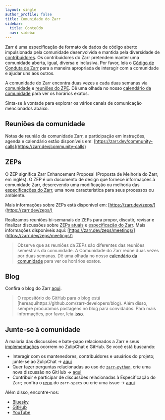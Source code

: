 ```yaml
---
layout: single
author_profile: false
title: Comunidade do Zarr
sidebar:
  title: Conteúdo
  nav: sidebar
---
```


Zarr é uma especificação de formato de dados de código aberto impulsionada pela comunidade desenvolvida e mantida pela diversidade de [contribuidores](https://github.com/orgs/zarr-developers/teams). Os contribuidores do Zarr pretendem manter uma comunidade aberta, igual, diversa e inclusiva. Por favor, leia o [Código de Conduta de Zarr](https://github.com/zarr-developers/.github/blob/main/CODE_OF_CONDUCT.md) para a maneira apropriada de interagir com a comunidade e ajudar uns aos outros.

A comunidade do Zarr encontra duas vezes a cada duas semanas via [comunidade](https://zarr.dev/community-calls) e [reuniões do ZPE](https://zarr.dev/zeps/meetings/). Dê uma olhada no nosso [calendário da comunidade](https://zarr.dev/community-calls/) para ver os horários exatos.

Sinta-se à vontade para explorar os vários canais de comunicação mencionados abaixo.

## Reuniões da comunidade

Notas de reunião da comunidade Zarr, a participação em instruções, agenda e calendário estão disponíveis em: [https://zarr.dev/community-calls](https://zarr.dev/community-calls)

## ZEPs

O ZEP significa Zarr Enhancement Proposal (Proposta de Melhoria do Zarr, em inglês). O ZEP é um documento de design que fornece informações à comunidade Zarr, descrevendo uma modificação ou melhoria das [especificações do Zarr](https://zarr-specs.readthedocs.io/en/latest/), uma nova característica para seus processos ou ambiente.

Mais informações sobre ZEPs está disponível em: [https://zarr.dev/zeps/](https://zarr.dev/zeps/)

Realizamos reuniões bi-semanais de ZEPs para propor, discutir, revisar e finalizar discussões sobre [ZEPs atuais](https://zarr.dev/zeps/draft_zeps/) e [especificação do Zarr](https://zarr-specs.readthedocs.io/en/latest/specs.html). Mais informações disponíveis aqui: [https://zarr.dev/zeps/meetings/](https://zarr.dev/zeps/meetings/)

> Observe que as reuniões da ZEPs são diferentes das reuniões semestrais da comunidade. A Comunidade do Zarr reúne duas vezes por duas semanas. Dê uma olhada no nosso [calendário da comunidade](https://zarr.dev/community-calls/) para ver os horários exatos.

## Blog

Confira o blog do Zarr [aqui](https://zarr.dev/blog).

> O repositório do GitHub para o blog está [hereaquihttps://github.com/zarr-developers/blog). Além disso, sempre procuramos postagens no blog para convidados. Para mais informações, por favor, leia [isso](https://github.com/zarr-developers/blog#contribute-to-zarr-blog).

## Junte-se à comunidade

A maioria das discussões e bate-papo relacionados a Zarr e seus [implementações](https://github.com/zarr-developers/zarr_implementations) ocorrem no ZulipChat e GitHub. Se você está buscando:

- Interagir com os mantenedores, contribuidores e usuários do projeto; junte-se ao ZulipChat → [aqui](https://ossci.zulipchat.com/)
- Quer fazer perguntas relacionadas ao uso de [`zarr-python`](https://github.com/zarr-developers/zarr-python), crie uma nova discussão no GitHub → [aqui](https://github.com/zarr-developers/zarr-python/discussions)
- Contribuir e participar de discussões relacionadas à Especificação do Zarr; confira o [repo](https://github.com/zarr-developers/zarr-specs/) do `zarr-specs` ou crie uma issue → [aqui](https://github.com/zarr-developers/zarr-specs/issues)

Além disso, encontre-nos:

- [Bluesky](https://bsky.app/profile/zarr.dev)
- [GitHub](https://github.com/zarr-developers)
- [YouTube](https://www.youtube.com/@zarr_dev/playlists)
